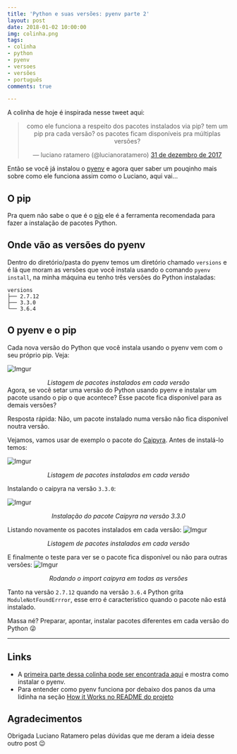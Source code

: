 ```yaml
---
title: 'Python e suas versões: pyenv parte 2'
layout: post
date: 2018-01-02 10:00:00
img: colinha.png
tags:
- colinha
- python
- pyenv
- versoes
- versões
- português
comments: true

---
```

A colinha de hoje é inspirada nesse tweet aqui:

<center>
<blockquote class="twitter-tweet" data-lang="pt"><p lang="pt" dir="ltr">como ele funciona a respeito dos pacotes instalados via pip? tem um pip pra cada versão? os pacotes ficam disponíveis pra múltiplas versões?</p>— luciano ratamero (@lucianoratamero) <a href="https://twitter.com/lucianoratamero/status/947291620109639680?ref_src=twsrc%5Etfw">31 de dezembro de 2017</a></blockquote>
<script async src="https://platform.twitter.com/widgets.js" charset="utf-8"></script>
</center>

Então se você já instalou o [pyenv](https://github.com/pyenv/pyenv) e agora quer saber um pouqinho mais sobre como ele funciona assim como o Luciano, aqui vai...

## O pip

Pra quem não sabe o que é o [pip](https://pip.pypa.io/en/stable/) ele é a ferramenta recomendada para fazer a instalação de pacotes Python.

## Onde vão as versões do pyenv

Dentro do diretório/pasta do pyenv temos um diretório chamado `versions` e é lá que moram as versões que você instala usando o comando `pyenv install`, na minha máquina eu tenho três versões do Python instaladas:

``` console
versions
├── 2.7.12
├── 3.3.0
└── 3.6.4
```

## O pyenv e o pip

Cada nova versão do Python que você instala usando o pyenv vem com o seu próprio pip. Veja:

![Imgur](https://i.imgur.com/HoWFDf8.png)
<center>
<i>Listagem de pacotes instalados em cada versão</i>
</center>
Agora, se você setar uma versão do Python usando pyenv e instalar um pacote usando o pip o que acontece? Esse pacote fica disponível para as demais versões?

Resposta rápida: Não, um pacote instalado numa versão não fica disponível noutra versão.

Vejamos, vamos usar de exemplo o pacote do [Caipyra](https://github.com/jtemporal/caipyra). Antes de instalá-lo temos:

![Imgur](https://i.imgur.com/VxQK3Hn.png)
<center>
<i>Listagem de pacotes instalados em cada versão</i>
</center>

Instalando o caipyra na versão `3.3.0`:

![Imgur](https://i.imgur.com/YV5bJD6.png)
<center>
<i>Instalação do pacote Caipyra na versão 3.3.0</i>
</center>

Listando novamente os pacotes instalados em cada versão:
![Imgur](https://i.imgur.com/xBOnYD1.png)
<center>
<i>Listagem de pacotes instalados em cada versão</i>
</center>

E finalmente o teste para ver se o pacote fica disponível ou não para outras versões:
![Imgur](https://i.imgur.com/SmUqbsm.png)
<center>
<i>Rodando o import caipyra em todas as versões</i>
</center>

Tanto na versão `2.7.12` quando na versão `3.6.4` Python grita `ModuleNotFoundErrror`, esse erro é característico quando o pacote não está instalado.

Massa né? Preparar, apontar, instalar pacotes diferentes em cada versão do Python 😜

***

## Links

* A [primeira parte dessa colinha pode ser encontrada aqui](https://jtemporal.com/pyenv-inicio/) e mostra como instalar o pyenv.
* Para entender como pyenv funciona por debaixo dos panos da uma lidinha na seção [How it Works no README do projeto](https://github.com/pyenv/pyenv#how-it-works)

## Agradecimentos

Obrigada Luciano Ratamero pelas dúvidas que me deram a ideia desse outro post 😉
